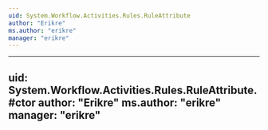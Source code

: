 ```yaml
---
uid: System.Workflow.Activities.Rules.RuleAttribute
author: "Erikre"
ms.author: "erikre"
manager: "erikre"
---
```


---
uid: System.Workflow.Activities.Rules.RuleAttribute.#ctor
author: "Erikre"
ms.author: "erikre"
manager: "erikre"
---
